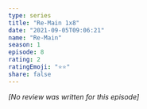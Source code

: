 ```yaml
---
type: series
title: "Re-Main 1x8"
date: "2021-09-05T09:06:21"
name: "Re-Main"
season: 1
episode: 8
rating: 2
ratingEmoji: "⭐️⭐️"
share: false
---
```


*[No review was written for this episode]*
